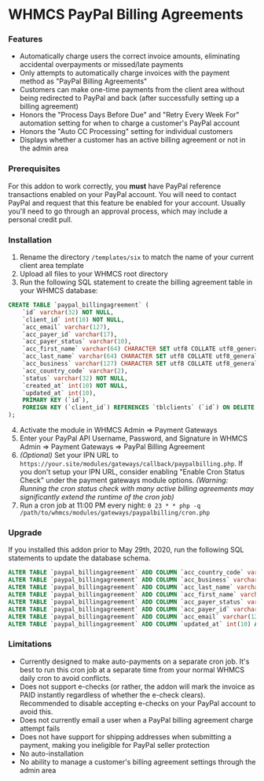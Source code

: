 # WHMCS PayPal Billing Agreements

### Features
- Automatically charge users the correct invoice amounts, eliminating accidental overpayments or missed/late payments
- Only attempts to automatically charge invoices with the payment method as "PayPal Billing Agreements"
- Customers can make one-time payments from the client area without being redirected to PayPal and back (after successfully setting up a billing agreement)
- Honors the "Process Days Before Due" and "Retry Every Week For" automation setting for when to charge a customer's PayPal account
- Honors the "Auto CC Processing" setting for individual customers
- Displays whether a customer has an active billing agreement or not in the admin area

### Prerequisites
For this addon to work correctly, you **must** have PayPal reference transactions enabled on your PayPal account. You will need to contact PayPal and request that this feature be enabled for your account. Usually you'll need to go through an approval process, which may include a personal credit pull.

### Installation
1. Rename the directory `/templates/six` to match the name of your current client area template
2. Upload all files to your WHMCS root directory
3. Run the following SQL statement to create the billing agreement table in your WHMCS database:
```sql
CREATE TABLE `paypal_billingagreement` (
    `id` varchar(32) NOT NULL,
    `client_id` int(10) NOT NULL,
    `acc_email` varchar(127),
    `acc_payer_id` varchar(17),
    `acc_payer_status` varchar(10),
    `acc_first_name` varchar(64) CHARACTER SET utf8 COLLATE utf8_general_ci,
    `acc_last_name` varchar(64) CHARACTER SET utf8 COLLATE utf8_general_ci,
    `acc_business` varchar(127) CHARACTER SET utf8 COLLATE utf8_general_ci,
    `acc_country_code` varchar(2),
    `status` varchar(32) NOT NULL,
    `created_at` int(10) NOT NULL,
    `updated_at` int(10),
    PRIMARY KEY (`id`),
    FOREIGN KEY (`client_id`) REFERENCES `tblclients` (`id`) ON DELETE CASCADE ON UPDATE CASCADE
);
```
4. Activate the module in WHMCS Admin => Payment Gateways
5. Enter your PayPal API Username, Password, and Signature in WHMCS Admin => Payment Gateways => PayPal Billing Agreement
6. *(Optional)* Set your IPN URL to `https://your.site/modules/gateways/callback/paypalbilling.php`. If you don't setup your IPN URL, consider enabling "Enable Cron Status Check" under the payment gateways module options. *(Warning: Running the cron status check with many active billing agreements may significantly extend the runtime of the cron job)*
7. Run a cron job at 11:00 PM every night:
`0 23 * * php -q /path/to/whmcs/modules/gateways/paypalbilling/cron.php`

### Upgrade
If you installed this addon prior to May 29th, 2020, run the following SQL statements to update the database schema.
```sql
ALTER TABLE `paypal_billingagreement` ADD COLUMN `acc_country_code` varchar(2) AFTER `client_id`;
ALTER TABLE `paypal_billingagreement` ADD COLUMN `acc_business` varchar(127) CHARACTER SET utf8 COLLATE utf8_general_ci AFTER `client_id`;
ALTER TABLE `paypal_billingagreement` ADD COLUMN `acc_last_name` varchar(64) CHARACTER SET utf8 COLLATE utf8_general_ci AFTER `client_id`;
ALTER TABLE `paypal_billingagreement` ADD COLUMN `acc_first_name` varchar(64) CHARACTER SET utf8 COLLATE utf8_general_ci AFTER `client_id`;
ALTER TABLE `paypal_billingagreement` ADD COLUMN `acc_payer_status` varchar(10) AFTER `client_id`;
ALTER TABLE `paypal_billingagreement` ADD COLUMN `acc_payer_id` varchar(17) AFTER `client_id`;
ALTER TABLE `paypal_billingagreement` ADD COLUMN `acc_email` varchar(127) AFTER `client_id`;
ALTER TABLE `paypal_billingagreement` ADD COLUMN `updated_at` int(10) AFTER `created_at`;
```

### Limitations
- Currently designed to make auto-payments on a separate cron job. It's best to run this cron job at a separate time from your normal WHMCS daily cron to avoid conflicts.
- Does not support e-checks (or rather, the addon will mark the invoice as PAID instantly regardless of whether the e-check clears). Recommended to disable accepting e-checks on your PayPal account to avoid this.
- Does not currently email a user when a PayPal billing agreement charge attempt fails
- Does not have support for shipping addresses when submitting a payment, making you ineligible for PayPal seller protection
- No auto-installation
- No ability to manage a customer's billing agreement settings through the admin area
